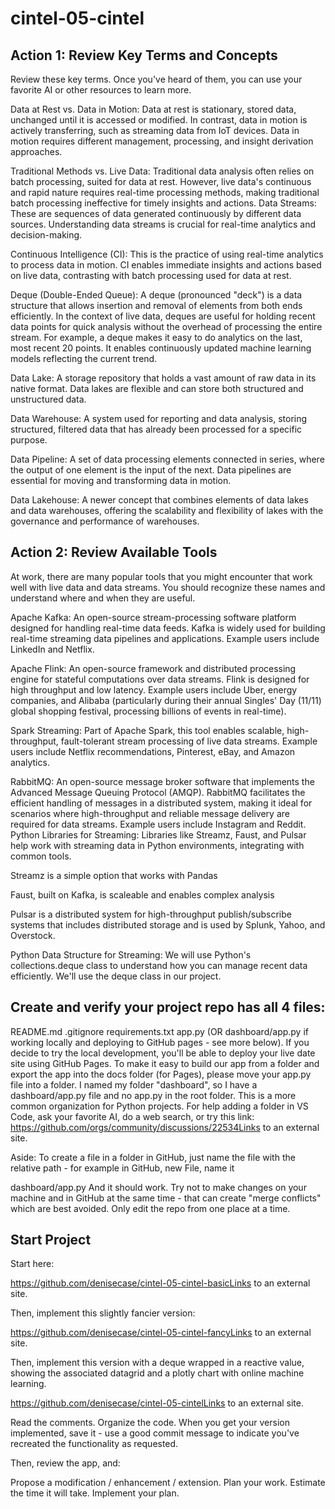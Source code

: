 # cintel-05-cintel
## Action 1: Review Key Terms and Concepts
Review these key terms. Once you've heard of them, you can use your favorite AI or other resources to learn more. 

Data at Rest vs. Data in Motion: Data at rest is stationary, stored data, unchanged until it is accessed or modified. In contrast, data in motion is actively transferring, such as streaming data from IoT devices. Data in motion requires different management, processing, and insight derivation approaches.

Traditional Methods vs. Live Data: Traditional data analysis often relies on batch processing, suited for data at rest. However, live data's continuous and rapid nature requires real-time processing methods, making traditional batch processing ineffective for timely insights and actions.
Data Streams: These are sequences of data generated continuously by different data sources. Understanding data streams is crucial for real-time analytics and decision-making.

Continuous Intelligence (CI): This is the practice of using real-time analytics to process data in motion. CI enables immediate insights and actions based on live data, contrasting with batch processing used for data at rest.

Deque (Double-Ended Queue): A deque (pronounced "deck") is a data structure that allows insertion and removal of elements from both ends efficiently. In the context of live data, deques are useful for holding recent data points for quick analysis without the overhead of processing the entire stream. For example, a deque makes it easy to do analytics on the last, most recent 20 points. It enables continuously updated machine learning models reflecting the current trend. 

Data Lake: A storage repository that holds a vast amount of raw data in its native format. Data lakes are flexible and can store both structured and unstructured data.

Data Warehouse: A system used for reporting and data analysis, storing structured, filtered data that has already been processed for a specific purpose.

Data Pipeline: A set of data processing elements connected in series, where the output of one element is the input of the next. Data pipelines are essential for moving and transforming data in motion.

Data Lakehouse: A newer concept that combines elements of data lakes and data warehouses, offering the scalability and flexibility of lakes with the governance and performance of warehouses.

## Action 2: Review Available Tools
At work, there are many popular tools that you might encounter that work well with live data and data streams. You should recognize these names and understand where and when they are useful. 

Apache Kafka: An open-source stream-processing software platform designed for handling real-time data feeds. Kafka is widely used for building real-time streaming data pipelines and applications. Example users include LinkedIn and Netflix. 

Apache Flink: An open-source framework and distributed processing engine for stateful computations over data streams. Flink is designed for high throughput and low latency. Example users include Uber,  energy companies, and Alibaba (particularly during their annual Singles' Day (11/11) global shopping festival, processing billions of events in real-time).

Spark Streaming: Part of Apache Spark, this tool enables scalable, high-throughput, fault-tolerant stream processing of live data streams. Example users include Netflix recommendations, Pinterest, eBay, and Amazon analytics. 

RabbitMQ: An open-source message broker software that implements the Advanced Message Queuing Protocol (AMQP). RabbitMQ facilitates the efficient handling of messages in a distributed system, making it ideal for scenarios where high-throughput and reliable message delivery are required for data streams. Example users include Instagram and Reddit. 
Python Libraries for Streaming: Libraries like Streamz, Faust, and Pulsar help work with streaming data in Python environments, integrating with common tools.

Streamz is a simple option that works with Pandas

Faust, built on Kafka, is scaleable and enables complex analysis

Pulsar is a distributed system for high-throughput publish/subscribe systems that includes distributed storage and is used by Splunk, Yahoo, and Overstock. 

Python Data Structure for Streaming:  We will use Python's collections.deque class to understand how you can manage recent data efficiently. We'll use the deque class in our project. 

## Create and verify your project repo has all 4 files:

README.md
.gitignore
requirements.txt
app.py (OR dashboard/app.py if working locally and deploying to GitHub pages - see more below).
If you decide to try the local development, you'll be able to deploy your live date site using GitHub Pages. To make it easy to build our app from a folder and export the app into the docs folder (for Pages), please move your app.py file into a folder. I named my folder "dashboard", so I have a dashboard/app.py file and no app.py in the root folder. This is a more common organization for Python projects. For help adding a folder in VS Code, ask your favorite AI, do a web search, or try this link: https://github.com/orgs/community/discussions/22534Links to an external site.

Aside: To create a file in a folder in GitHub, just name the file with the relative path - for example in GitHub, new File, name it 

dashboard/app.py
And it should work.  Try not to make changes on your machine and in GitHub at the same time - that can create "merge conflicts" which are best avoided. Only edit the repo from one place  at a time. 

## Start Project
Start here:

https://github.com/denisecase/cintel-05-cintel-basicLinks to an external site.

Then, implement this slightly fancier version:

https://github.com/denisecase/cintel-05-cintel-fancyLinks to an external site.

Then, implement this version with a deque wrapped in a reactive value, showing the associated datagrid and a plotly chart with online machine learning. 

https://github.com/denisecase/cintel-05-cintelLinks to an external site.

Read the comments. Organize the code. When you get your version implemented, save it - use a good commit message to indicate you've recreated the functionality as requested. 

Then, review the app, and:

Propose a modification / enhancement / extension. 
Plan your work. 
Estimate the time it will take. 
Implement your plan. 